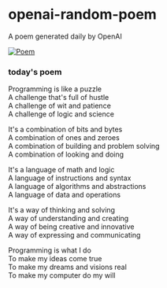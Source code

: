 
# openai-random-poem
 A poem generated daily by OpenAI

[![Poem](https://github.com/fbiego/openai-random-poem/actions/workflows/main.yml/badge.svg)](https://github.com/fbiego/openai-random-poem/actions/workflows/main.yml)

### today's poem  
  
Programming is like a puzzle  
A challenge that's full of hustle  
A challenge of wit and patience  
A challenge of logic and science  
  
It's a combination of bits and bytes  
A combination of ones and zeroes  
A combination of building and problem solving  
A combination of looking and doing  
  
It's a language of math and logic  
A language of instructions and syntax  
A language of algorithms and abstractions  
A language of data and operations  
  
It's a way of thinking and solving  
A way of understanding and creating  
A way of being creative and innovative  
A way of expressing and communicating  
  
Programming is what I do  
To make my ideas come true  
To make my dreams and visions real  
To make my computer do my will